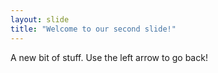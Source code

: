 ```yaml
---
layout: slide
title: "Welcome to our second slide!"
---
```

A new bit of stuff.
Use the left arrow to go back!
